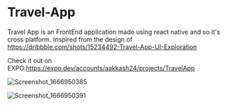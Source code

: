 # Travel-App
Travel App is an FrontEnd application made using react native and so it's cross platform. Inspired from the design of https://dribbble.com/shots/15234492-Travel-App-UI-Exploration

Check it out on EXPO:https://expo.dev/accounts/aakkash24/projects/TravelApp

![Screenshot_1666950385](https://user-images.githubusercontent.com/86700664/198563564-ae486db6-4fc5-434d-be52-a577c4d1db1b.png)



![Screenshot_1666950391](https://user-images.githubusercontent.com/86700664/198563592-626c23b6-615a-417f-bda5-f228e667696f.png)


